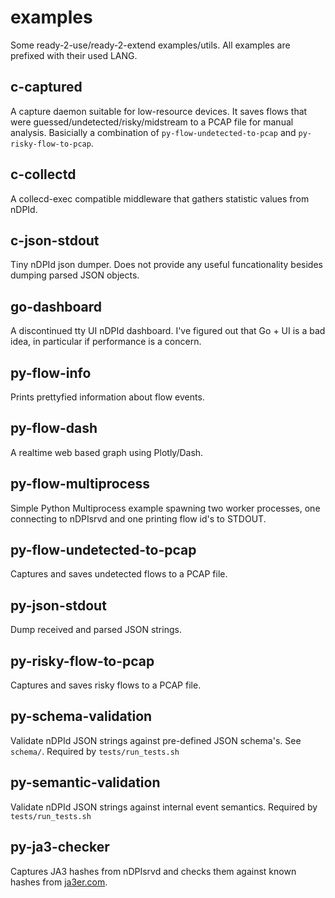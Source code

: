 # examples

Some ready-2-use/ready-2-extend examples/utils.
All examples are prefixed with their used LANG.

## c-captured

A capture daemon suitable for low-resource devices.
It saves flows that were guessed/undetected/risky/midstream to a PCAP file for manual analysis.
Basicially a combination of `py-flow-undetected-to-pcap` and `py-risky-flow-to-pcap`.

## c-collectd

A collecd-exec compatible middleware that gathers statistic values from nDPId.

## c-json-stdout

Tiny nDPId json dumper. Does not provide any useful funcationality besides dumping parsed JSON objects.

## go-dashboard

A discontinued tty UI nDPId dashboard. I've figured out that Go + UI is a bad idea, in particular if performance is a concern.

## py-flow-info

Prints prettyfied information about flow events.

## py-flow-dash

A realtime web based graph using Plotly/Dash.

## py-flow-multiprocess

Simple Python Multiprocess example spawning two worker processes, one connecting to nDPIsrvd and one printing flow id's to STDOUT.

## py-flow-undetected-to-pcap

Captures and saves undetected flows to a PCAP file.

## py-json-stdout

Dump received and parsed JSON strings.

## py-risky-flow-to-pcap

Captures and saves risky flows to a PCAP file.

## py-schema-validation

Validate nDPId JSON strings against pre-defined JSON schema's.
See `schema/`.
Required by `tests/run_tests.sh`

## py-semantic-validation

Validate nDPId JSON strings against internal event semantics.
Required by `tests/run_tests.sh`

## py-ja3-checker

Captures JA3 hashes from nDPIsrvd and checks them against known hashes from [ja3er.com](https://ja3er.com).
